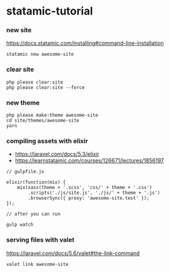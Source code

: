 # statamic-tutorial

### new site

https://docs.statamic.com/installing#command-line-installation

    statamic new awesome-site


### clear site
    
    php please clear:site
    php please clear:site --force
    
### new theme

    php please make:theme awesome-site
    cd site/themes/awesome-site
    yarn
    
    
### compiling assets with elixir

- https://laravel.com/docs/5.3/elixir
- https://learnstatamic.com/courses/126671/lectures/1856197
    
```    
// gulpfile.js

elixir(function(mix) {
    mix(sass(theme + '.scss', 'css/' + theme + '.css')
        .scripts('./js/site.js', './js/' + theme + '.js')
        .browserSync({ proxy: 'awesome-site.test' });
});

// after you can run

gulp watch

```

### serving files with valet

https://laravel.com/docs/5.6/valet#the-link-command

    valet link awesome-site
    
